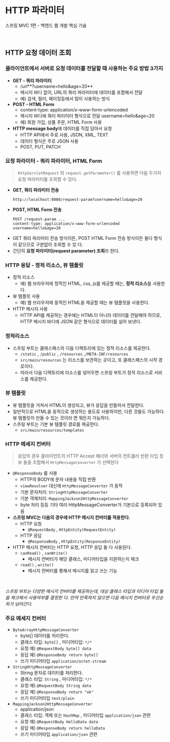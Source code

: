 # HTTP 파라미터
스프링 MVC 1편 - 백엔드 웹 개발 핵심 기술

<br>

## HTTP 요청 데이터 조회

### 클라이언트에서 서버로 요청 데이터를 전달할 때 사용하는 주요 방법 3가지
* **GET - 쿼리 파라미터**
  * /url**?username=hello&age=20**
  * 메시지 바디 없이, URL의 쿼리 파라미터에 데이터를 포함해서 전달
  * 예) 검색, 필터, 페이징등에서 많이 사용하는 방식
* **POST - HTML Form**
  * content-type: application/x-www-form-urlencoded
  * 메시지 바디에 쿼리 파리미터 형식으로 전달 username=hello&age=20
  * 예) 회원 가입, 상품 주문, HTML Form 사용
* **HTTP message body**에 데이터를 직접 담아서 요청
  * HTTP API에서 주로 사용, JSON, XML, TEXT
  * 데이터 형식은 주로 JSON 사용
  * POST, PUT, PATCH

### 요청 파라미터 - 쿼리 파라미터, HTML Form
> `HttpServletRequest` 의 `request.getParameter()` 를 사용하면 다음 두가지 요청 파라미터를 조회할 수 있다.
* **GET, 쿼리 파라미터 전송**
  ```
  http://localhost:8080/request-param?username=hello&age=20
  ```
* **POST, HTML Form 전송**
  ```
  POST /request-param ...
  content-type: application/x-www-form-urlencoded
  username=hello&age=20
  ```
* GET 쿼리 파리미터 전송 방식이든, POST HTML Form 전송 방식이든 둘다 형식이 같으므로 구분없이 조회할 수 있 다.
* 간단히 **요청 파라미터(request parameter) 조회**라 한다.

### HTTP 응답 - 정적 리소스, 뷰 템플릿
* 정적 리소스
  * 예) 웹 브라우저에 정적인 HTML, css, js를 제공할 때는, **정적 리소스**를 사용한다.
* 뷰 템플릿 사용
  * 예) 웹 브라우저에 동적인 HTML을 제공할 때는 뷰 템플릿을 사용한다.
* HTTP 메시지 사용
   * HTTP API를 제공하는 경우에는 HTML이 아니라 데이터를 전달해야 하므로, HTTP 메시지 바디에 JSON 같은 형식으로 데이터를 실어 보낸다.

### 정적리소스
* 스프링 부트는 클래스패스의 다음 디렉토리에 있는 정적 리소스를 제공한다.
   * `/static` , `/public` , `/resources` ,`/META-INF/resources`
   * `src/main/resources` 는 리소스를 보관하는 곳이고, 또 클래스패스의 시작 경로이다.
   * 따라서 다음 디렉토리에 리소스를 넣어두면 스프링 부트가 정적 리소스로 서비스를 제공한다.

### 뷰 템플릿
* 뷰 템플릿을 거쳐서 HTML이 생성되고, 뷰가 응답을 만들어서 전달한다.
* 일반적으로 HTML을 동적으로 생성하는 용도로 사용하지만, 다른 것들도 가능하다. 뷰 템플릿이 만들 수 있는 것이라 면 뭐든지 가능하다.
* 스프링 부트는 기본 뷰 템플릿 경로를 제공한다.
  * `src/main/resources/templates`

### HTTP 메세지 컨버터
>  응답의 경우 클라이언트의 HTTP Accept 해더와 서버의 컨트롤러 반환 타입 정보 둘을 조합해서 `HttpMessageConverter` 가 선택된다
* `@ResponseBody` 를 사용
  * HTTP의 BODY에 문자 내용을 직접 반환
  * `viewResolver` 대신에 `HttpMessageConverter` 가 동작
  * 기본 문자처리: `StringHttpMessageConverter`
  * 기본 객체처리: `MappingJackson2HttpMessageConverter`
  * byte 처리 등등 기타 여러 HttpMessageConverter가 기본으로 등록되어 있음
* **스프링 MVC는 다음의 경우에 HTTP 메시지 컨버터를 적용한다.**
  * HTTP 요청
    * `@RequestBody` , `HttpEntity(RequestEntity)`
  * HTTP 응답
    * `@ResponseBody` , `HttpEntity(ResponseEntity)`
* HTTP 메시지 컨버터는 HTTP 요청, HTTP 응답 둘 다 사용된다.
  * `canRead()` , `canWrite()`
    * 메시지 컨버터가 해당 클래스, 미디어타입을 지원하는지 체크
  * `read()` , `write()`
     * 메시지 컨버터를 통해서 메시지를 읽고 쓰는 기능

<br>
     
*스프링 부트는 다양한 메시지 컨버터를 제공하는데, 대상 클래스 타입과 미디어 타입 둘을 체크해서 사용여부를 결정한 다. 만약 만족하지 않으면 다음 메시지 컨버터로 우선순위가 넘어간다.*

### 주요 메세지 컨버터
* `ByteArrayHttpMessageConverter`
  * byte[] 데이터를 처리한다.
  * 클래스 타입: `byte[]` , 미디어타입: `*/*`
  * 요청 예) `@RequestBody byte[] data`
  * 응답 예) `@ResponseBody return byte[]`
  * 쓰기 미디어타입 `application/octet-stream`
* `StringHttpMessageConverter`
  * String 문자로 데이터를 처리한다.
  * 클래스 타입: `String` , 미디어타입: `*/*`
  * 요청 예) `@RequestBody String data`
  * 응답 예) `@ResponseBody return "ok"`
  * 쓰기 미디어타입 `text/plain`
* `MappingJackson2HttpMessageConverter`
  * application/json
  * 클래스 타입: 객체 또는 `HashMap` , 미디어타입 `application/json` 관련
  * 요청 예) `@RequestBody HelloData data`
  * 응답 예) `@ResponseBody return helloData`
  * 쓰기 미디어타입 `application/json` 관련
